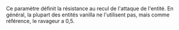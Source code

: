 Ce paramètre définit la résistance au recul de l'attaque de l'entité.
En général, la plupart des entités vanilla ne l'utilisent pas, mais comme référence, le ravageur a 0,5.